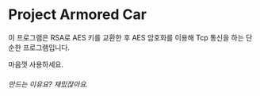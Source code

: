# Project Armored Car

이 프로그램은 RSA로 AES 키를 교환한 후 AES 암호화를 이용해 Tcp 통신을 하는 단순한 프로그램입니다.

마음껏 사용하세요. 

###### 만드는 이유요? 재밌잖아요.
